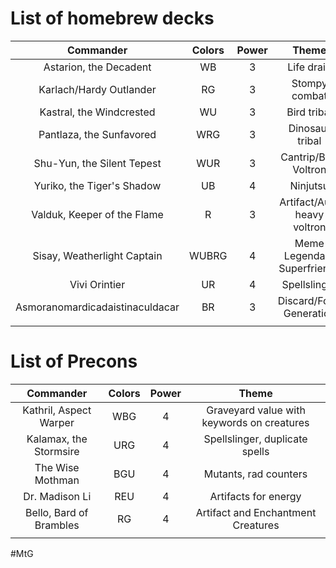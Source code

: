 # List of homebrew decks

|            Commander            | Colors | Power |            Theme            |
| :-----------------------------: | :----: | :---: | :-------------------------: |
|     Astarion, the Decadent      |   WB   |   3   |         Life drain          |
|     Karlach/Hardy Outlander     |   RG   |   3   |        Stompy combat        |
|    Kastral, the Windcrested     |   WU   |   3   |         Bird tribal         |
|    Pantlaza, the Sunfavored     |  WRG   |   3   |       Dinosaur tribal       |
|   Shu-Yun, the Silent Tepest    |  WUR   |   3   |    Cantrip/Buff Voltron     |
|   Yuriko, the Tiger's Shadow    |   UB   |   4   |          Ninjutsu           |
|   Valduk, Keeper of the Flame   |   R    |   3   | Artifact/Aura heavy voltron |
|   Sisay, Weatherlight Captain   | WUBRG  |   4   | Meme Legendary Superfriends |
|          Vivi Orintier          |   UR   |   4   |        Spellslinger         |
| Asmoranomardicadaistinaculdacar |   BR   |   3   |   Discard/Food Generation   |
|                                 |        |       |                             |
# List of Precons

|        Commander        | Colors | Power |                   Theme                    |
| :---------------------: | :----: | :---: | :----------------------------------------: |
| Kathril, Aspect Warper  |  WBG   |   4   | Graveyard value with keywords on creatures |
| Kalamax, the Stormsire  |  URG   |   4   |       Spellslinger, duplicate spells       |
|    The Wise Mothman     |  BGU   |   4   |           Mutants, rad counters            |
|     Dr. Madison Li      |  REU   |   4   |            Artifacts for energy            |
| Bello, Bard of Brambles |   RG   |   4   |     Artifact and Enchantment Creatures     |
|                         |        |       |                                            |
#MtG
